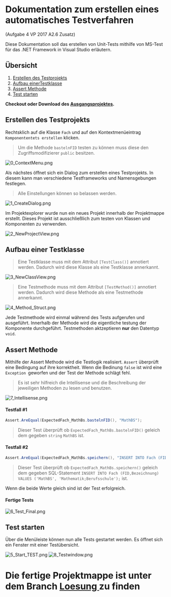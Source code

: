 # Dokumentation zum erstellen eines automatisches Testverfahren
(Aufgabe 4 VP 2017 A2.6 Zusatz)

Diese Dokumentation soll das erstellen von Unit-Tests mithilfe von MS-Test für das .NET Framework in Visual Studio erläutern.

## Übersicht

1. [Erstellen des Testprojekts](#create)
2. [Aufbau einerTestklasse](#structure)
3. [Assert Methode](#operators)
4. [Test starten](#testing)

**Checkout oder Download des [Ausgangsprojektes](https://github.com/derech1e/SV-UnitTests/archive/refs/heads/master.zip).**

## <a name="create"></a>Erstellen des Testprojekts

Rechtsklich auf die Klasse `Fach` und auf den Kontextmenüeintrag `Komponententets erstellen` klicken.

> Um die Methode `bastelnFID` testen zu können muss diese den Zugriffsmodifizierer `public` besitzen.

![0_ContextMenu.png](assets/img/0_ContextMenu.png)


Als nächstes öffnet sich ein Dialog zum erstellen eines Testprojekts. In diesem kann man verschiedene Testframeworks und Namensgebungen festlegen.

> Alle Einstellungen können so belassen werden.

![1_CreateDialog.png](assets/img/1_CreateDialog.png)

Im Projektexplorer wurde nun ein neues Projekt innerhalb der Projektmappe erstellt. Dieses Projekt ist ausschließlich zum testen von Klassen und Komponenten zu verwenden.

![2_NewProjectView.png](assets/img/2_NewProjectView.png)

## <a name="structure"></a>Aufbau einer Testklasse

> Eine Testklasse muss mit dem Attribut `[TestClass()]` annotiert werden. Dadurch wird diese Klasse als eine Testklasse annerkannt.

![3_NewClassView.png](assets/img/3_NewClassView.png)

> Eine Testmethode muss mit dem Attribut `[TestMethod()]` annotiert werden. Dadurch wird diese Methode als eine Testmethode annerkannt.

![4_Method_Struct.png](assets/img/4_Method_Struct.png)

Jede Testmethode wird einmal während des Tests aufgerufen und ausgeführt. Innerhalb der Methode wird die eigentliche testung der Komponente durchgeführt. Testmethoden aktzeptieren **nur** den Datentyp `void`.

## <a name="operators"></a>Assert Methode

Mithilfe der Assert Methode wird die Testlogik realisiert. `Assert` überprüft eine Bedingung auf ihre korrektheit. Wenn die Bedinung `false` ist wird eine `Exception `geworfen und der Test der Methode schlägt fehl.

> Es ist sehr hilfreich die Intellisense und die Beschreibung der jeweiligen Methoden zu lesen und benutzen.

![7_Intellisense.png](assets/img/7_Intellisense.png)

#### Testfall #1

```csharp
Assert.AreEqual(ExpectedFach_MathBs.bastelnFID(), "MathBS");
```

> Dieser Test überprüft ob `ExpectedFach_MathBs.bastelnFID()` geleich dem gegeben `string` `MathBS` ist.

#### Testfall #2

```csharp
Assert.AreEqual(ExpectedFach_MathBs.speichern(), "INSERT INTO Fach (FID,Bezeichnung) VALUES ('MathBS', 'Mathematik;Berufsschule');");
```

> Dieser Test überprüft ob `ExpectedFach_MathBs.speichern()` geleich dem gegeben SQL-Statement `INSERT INTO Fach (FID,Bezeichnung) VALUES ('MathBS', 'Mathematik;Berufsschule');` ist.

Wenn die beide Werte gleich sind ist der Test erfolgreich.

#### Fertige Tests

![6_Test_Final.png](assets/img/6_Test_Final.png)

## <a name="testing"></a>Test starten

Über die Menüleiste können nun alle Tests gestartet werden. Es öffnet sich ein Fenster mit einer Testübersicht.

![5_Start_TEST.png](assets/img/5_Start_TEST.png)
![8_Testwindow.png](assets/img/8_Testwindow.png)

# Die fertige Projektmappe ist unter dem Branch [Loesung ](https://github.com/derech1e/SV-UnitTests/tree/loesung)zu finden
